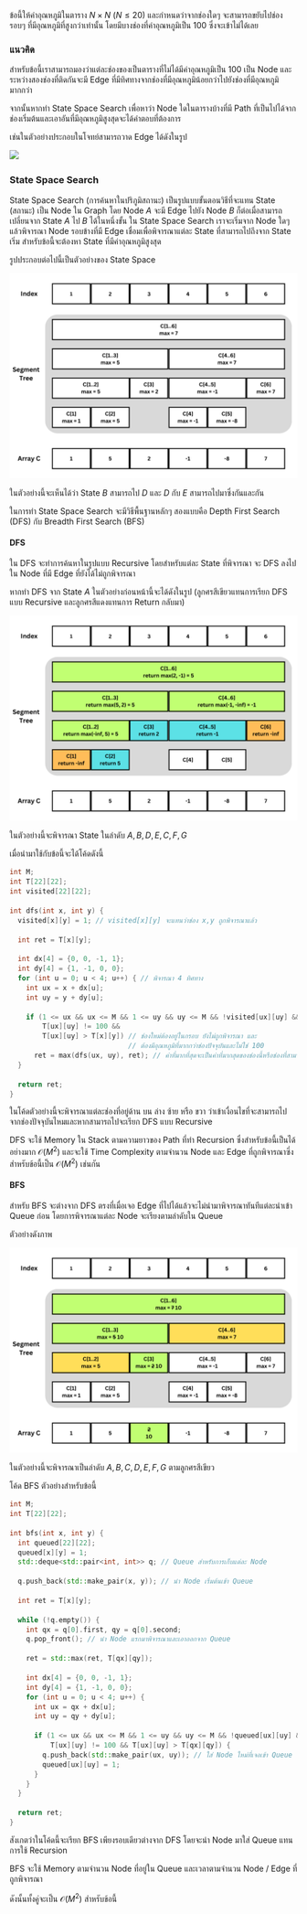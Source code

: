 ข้อนี้ให้ค่าอุณหภูมิในตาราง $N \times N$ $(N \leq  20)$ และกำหนดว่าจากช่องใดๆ จะสามารถขยับไปช่องรอบๆ ที่มีอุณหภูมิที่สูงกว่าเท่านั้น โดยมีบางช่องที่ค่าอุณหภูมิเป็น 100 ซึ่งจะเข้าไม่ได้เลย

### แนวคิด

สำหรับข้อนี้เราสามารถมองว่าแต่ละช่องของเป็นตารางที่ไม่ได้มีค่าอุณหภูมิเป็น 100 เป็น Node และระหว่างสองช่องที่ติดกันจะมี Edge ที่มีทิศทางจากช่องที่มีอุณหภูมิน้อยกว่าไปยังช่องที่มีอุณหภูมิมากกว่า

จากนั้นหากทำ State Space Search เพื่อหาว่า Node ใดในตารางบ้างที่มี Path ที่เป็นไปได้จากช่องเริ่มต้นและเอาอันที่มีอุณหภูมิสูงสุดจะได้คำตอบที่ต้องการ

เช่นในตัวอย่างประกอบในโจทย์สามารถวาด Edge ได้ดังในรูป

![](../media/1147/0.png)

### State Space Search

State Space Search (การค้นหาในปริภูมิสถานะ) เป็นรูปแบบขั้นตอนวิธีที่จะแทน State (สถานะ) เป็น Node ใน Graph โดย Node $A$ จะมี Edge ไปยัง Node $B$ ก็ต่อเมื่อสามารถเปลี่ยนจาก State $A$ ไป $B$ ได้ในหนึ่งขั้น ใน State Space Search เราจะเริ่มจาก Node ใดๆ แล้วพิจารณา Node รอบข้างที่มี Edge เชื่อมเพื่อพิจารณาแต่ละ State ที่สามารถไปถึงจาก State เริ่ม สำหรับข้อนี้จะต้องหา State ที่มีค่าอุณหภูมิสูงสุด

รูปประกอบต่อไปนี้เป็นตัวอย่างของ State Space 

![](../media/1147/1.png)

ในตัวอย่างนี้จะเห็นได้ว่า State $B$ สามารถไป $D$ และ $D$ กับ $E$ สามารถไปมาซึ่งกันและกัน

ในการทำ State Space Search จะมีวิธีพื้นฐานหลักๆ สองแบบคือ Depth First Search (DFS) กับ Breadth First Search (BFS)

#### DFS

ใน DFS จะทำการค้นหาในรูปแบบ Recursive โดยสำหรับแต่ละ State ที่พิจารณา จะ DFS ลงไปใน Node ที่มี Edge ที่ยังได้ไม่ถูกพิจารณา

หากทำ DFS จาก State $A$ ในตัวอย่างก่อนหน้านี้จะได้ดังในรูป (ลูกศรสีเขียวแทนการเรียก DFS แบบ Recursive และลูกศรสีแดงแทนการ Return กลับมา)

![](../media/1147/2.png)

ในตัวอย่างนี้จะพิจารณา State ในลำดับ $A,B,D,E,C,F,G$

เมื่อนำมาใช้กับข้อนี้จะได้โค้ดดังนี้

```cpp
int M;
int T[22][22];
int visited[22][22];

int dfs(int x, int y) {
  visited[x][y] = 1; // visited[x][y] จะแทนว่าช่อง x,y ถูกพิจารณาแล้ว

  int ret = T[x][y];

  int dx[4] = {0, 0, -1, 1};
  int dy[4] = {1, -1, 0, 0};
  for (int u = 0; u < 4; u++) { // พิจารณา 4 ทิศทาง
    int ux = x + dx[u];
    int uy = y + dy[u];

    if (1 <= ux && ux <= M && 1 <= uy && uy <= M && !visited[ux][uy] &&
        T[ux][uy] != 100 &&
        T[ux][uy] > T[x][y]) // ช่องใหม่ต้องอยู่ในกรอบ ยังไม่ถูกพิจารณา และ
                             // ต้องมีอุณหภูมิที่มากกว่าช่องปัจจุบันและไม่ใช่ 100
      ret = max(dfs(ux, uy), ret); // ค่าที่มากที่สุดจะเป็นค่าที่มากสุดของช่องนี้หรือช่องที่สามารถไปจากช่องนี้
  }

  return ret;
}
```

ในโค้ดตัวอย่างนี้จะพิจารณาแต่ละช่องที่อยู่ด้าน บน ล่าง ซ้าย หรือ ขวา ว่าเข้าเงื่อนไขที่จะสามารถไปจากช่องปัจจุบันไหมและหากสามารถไปจะเรียก DFS แบบ Recursive 

DFS จะใช้ Memory ใน Stack ตามความยาวของ Path ที่ทำ Recursion ซึ่งสำหรับข้อนี้เป็นได้อย่างมาก $\mathcal{O}(M^2)$ และจะใช้ Time Complexity ตามจำนวน Node และ Edge ที่ถูกพิจารณาซึ่งสำหรับข้อนี้เป็น $\mathcal{O}(M^2)$ เช่นกัน

#### BFS

สำหรับ BFS จะต่างจาก DFS ตรงที่เมื่อเจอ Edge ที่ไปได้แล้วจะไม่นำมาพิจารณาทันทีแต่ละนำเข้า Queue ก่อน โดยการพิจารณาแต่ละ Node จะเรียงตามลำดับใน Queue 

ตัวอย่างดังภาพ

![](../media/1147/3.png)

ในตัวอย่างนี้จะพิจารณาเป็นลำดับ $A,B,C,D,E,F,G$ ตามลูกศรสีเขียว

โค้ด BFS ตัวอย่างสำหรับข้อนี้

```cpp
int M;
int T[22][22];

int bfs(int x, int y) {
  int queued[22][22];
  queued[x][y] = 1;
  std::deque<std::pair<int, int>> q; // Queue สำหรับการเก็บแต่ละ Node

  q.push_back(std::make_pair(x, y)); // นำ Node เริ่มต้นเข้า Queue

  int ret = T[x][y];

  while (!q.empty()) {
    int qx = q[0].first, qy = q[0].second;
    q.pop_front(); // นำ Node แรกมาพิจารณาและเอาออกจาก Queue

    ret = std::max(ret, T[qx][qy]);

    int dx[4] = {0, 0, -1, 1};
    int dy[4] = {1, -1, 0, 0};
    for (int u = 0; u < 4; u++) {
      int ux = qx + dx[u];
      int uy = qy + dy[u];

      if (1 <= ux && ux <= M && 1 <= uy && uy <= M && !queued[ux][uy] &&
          T[ux][uy] != 100 && T[ux][uy] > T[qx][qy]) {
        q.push_back(std::make_pair(ux, uy)); // ใส่ Node ใหม่ที่เจอเข้า Queue
        queued[ux][uy] = 1;
      }
    }
  }

  return ret;
}
```

สังเกตว่าในโค้ดนี้จะเรียก BFS เพียงรอบเดียวต่างจาก DFS โดยจะนำ Node มาใส่ Queue แทนการใช้ Recursion

BFS จะใช้ Memory ตามจำนวน Node ที่อยู่ใน Queue และเวลาตามจำนวน Node / Edge ที่ถูกพิจารณา

ดังนั้นทั้งคู่จะเป็น $\mathcal{O}(M^2)$ สำหรับข้อนี้
